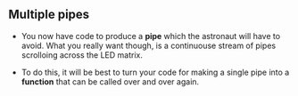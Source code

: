 ## Multiple pipes

- You now have code to produce a **pipe** which the astronaut will have to avoid. What you really want though, is a continuouse stream of pipes scrolloing across the LED matrix.

- To do this, it will be best to turn your code for making a single pipe into a **function** that can be called over and over again.
